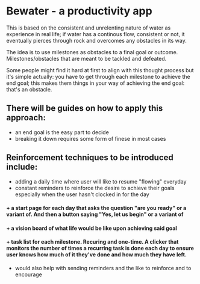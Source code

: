 # Bewater -  a productivity app

This is based on the consistent and unrelenting nature of water as experience in real life; if water has a continous flow, consistent or not, it eventually pierces through rock and overcomes any obstacles in its way.

The idea is to use milestones as obstacles to a final goal or outcome. Milestones/obstacles that are meant to be tackled and defeated.

Some people might find it hard at first to align with this thought process but it's simple actually: you have to get through each milestone to achieve the end goal; this makes them things in your way of achieving the end goal: that's an obstacle.

## There will be guides on how to apply this approach:
- an end goal is the easy part to decide
- breaking it down requires some form of finese in most cases

## Reinforcement techniques to be introduced include:
- adding a daily time where user will like to resume "flowing" everyday
- constant reminders to reinforce the desire to achieve their goals especially when the user hasn't clocked in for the day

#### + a start page for each day that asks the question "are you ready" or a variant of. And then a button saying "Yes, let us begin" or a variant of

#### + a vision board of what life would be like upon achieving said goal

#### + task list for each milestone. Recuring and one-time. A clicker that monitors the number of times a recurring task is done each day to ensure user knows how much of it they've done and how much they have left.
- would also help with sending reminders and the like to reinforce and to encourage

